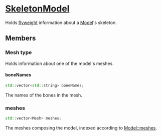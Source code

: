 # [SkeletonModel](SkeletonModel.hpp)

Holds [flyweight](https://en.wikipedia.org/wiki/Flyweight_pattern) information about a [Model](../model/Model.md)'s skeleton.

## Members

### Mesh type

Holds information about one of the model's meshes.

#### boneNames

```cpp
std::vector<std::string> boneNames;
```

The names of the bones in the mesh.

### meshes

```cpp
std::vector<Mesh> meshes;
```

The meshes composing the model, indexed according to [Model::meshes](../model/Model.md).